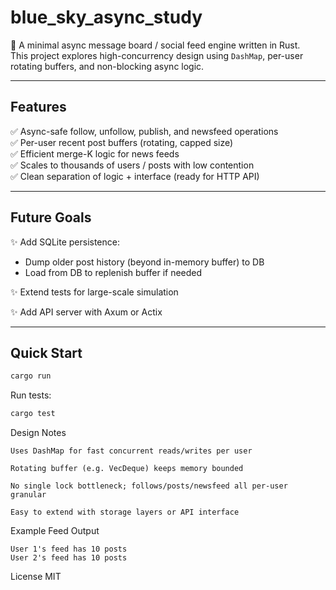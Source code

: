 # blue_sky_async_study

🚀 A minimal async message board / social feed engine written in Rust.  
This project explores high-concurrency design using `DashMap`, per-user rotating buffers, and non-blocking async logic.  

---

## Features

✅ Async-safe follow, unfollow, publish, and newsfeed operations  
✅ Per-user recent post buffers (rotating, capped size)  
✅ Efficient merge-K logic for news feeds  
✅ Scales to thousands of users / posts with low contention  
✅ Clean separation of logic + interface (ready for HTTP API)

---

## Future Goals

✨ Add SQLite persistence:  
- Dump older post history (beyond in-memory buffer) to DB  
- Load from DB to replenish buffer if needed  

✨ Extend tests for large-scale simulation  

✨ Add API server with Axum or Actix

---

## Quick Start

```bash
cargo run
```

Run tests:
```bash
cargo test
```

Design Notes

    Uses DashMap for fast concurrent reads/writes per user

    Rotating buffer (e.g. VecDeque) keeps memory bounded

    No single lock bottleneck; follows/posts/newsfeed all per-user granular

    Easy to extend with storage layers or API interface

Example Feed Output

```
User 1's feed has 10 posts
User 2's feed has 10 posts
```

License
MIT
